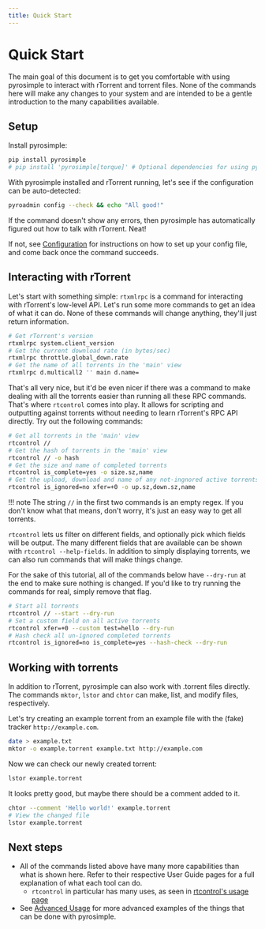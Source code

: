 ```yaml
---
title: Quick Start
---
```


# Quick Start

The main goal of this document is to get you comfortable with using
pyrosimple to interact with rTorrent and torrent files. None of the
commands here will make any changes to your system and are intended to
be a gentle introduction to the many capabilities available.

## Setup

Install pyrosimple:

```bash
pip install pyrosimple
# pip install 'pyrosimple[torque]' # Optional dependencies for using pyrotorque
```

With pyrosimple installed and rTorrent running, let's see if the
configuration can be auto-detected:

```bash
pyroadmin config --check && echo "All good!"
```

If the command doesn't show any errors, then pyrosimple has
automatically figured out how to talk with rTorrent. Neat!

If not, see [Configuration](configuration.md) for instructions on how
to set up your config file, and come back once the command succeeds.

## Interacting with rTorrent

Let's start with something simple: `rtxmlrpc` is a command for
interacting with rTorrent's low-level API. Let's run some more
commands to get an idea of what it can do. None of these commands will
change anything, they'll just return information.

``` bash
# Get rTorrent's version
rtxmlrpc system.client_version
# Get the current download rate (in bytes/sec)
rtxmlrpc throttle.global_down.rate
# Get the name of all torrents in the 'main' view
rtxmlrpc d.multicall2 '' main d.name=
```

That's all very nice, but it'd be even nicer if there was a command to
make dealing with all the torrents easier than running all these RPC
commands. That's where `rtcontrol` comes into play. It allows for
scripting and outputting against torrents without needing to learn
rTorrent's RPC API directly. Try out the following commands:

``` bash
# Get all torrents in the 'main' view
rtcontrol //
# Get the hash of torrents in the 'main' view
rtcontrol // -o hash
# Get the size and name of completed torrents
rtcontrol is_complete=yes -o size.sz,name
# Get the upload, download and name of any not-ingnored active torrents
rtcontrol is_ignored=no xfer=+0 -o up.sz,down.sz,name
```

!!! note
    The string `//` in the first two commands is an empty regex. If
    you don't know what that means, don't worry, it's just an easy way
    to get all torrents.


`rtcontrol` lets us filter on different fields, and optionally pick
which fields will be output. The many different fields that are
available can be shown with `rtcontrol --help-fields`.  In addition to
simply displaying torrents, we can also run commands that will make
things change.

For the sake of this tutorial, all of the commands below have
`--dry-run` at the end to make sure nothing is changed. If you'd like
to try running the commands for real, simply remove that flag.

```bash
# Start all torrents
rtcontrol // --start --dry-run
# Set a custom field on all active torrents
rtcontrol xfer=+0 --custom test=hello --dry-run
# Hash check all un-ignored completed torrents
rtcontrol is_ignored=no is_complete=yes --hash-check --dry-run
```

## Working with torrents

In addition to rTorrent, pyrosimple can also work with .torrent files
directly. The commands `mktor`, `lstor` and `chtor` can make, list,
and modify files, respectively.

Let's try creating an example torrent from an example file
with the (fake) tracker `http://example.com`.

```bash
date > example.txt
mktor -o example.torrent example.txt http://example.com
```

Now we can check our newly created torrent:

```bash
lstor example.torrent
```

It looks pretty good, but maybe there should be a comment added to it.

```bash
chtor --comment 'Hello world!' example.torrent
# View the changed file
lstor example.torrent
```

## Next steps

-   All of the commands listed above have many more capabilities than what
    is shown here. Refer to their respective User Guide pages for a
    full explanation of what each tool can do.
    -   `rtcontrol` in particular has many uses, as seen in
        [rtcontrol's usage page](usage-rtcontrol.md)
-   See [Advanced Usage](advanced.md) for more advanced examples
    of the things that can be done with pyrosimple.
